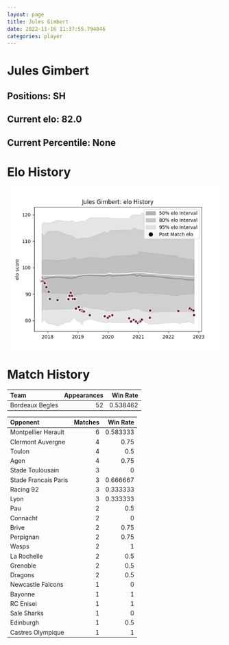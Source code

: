 ```yaml
---  
layout: page  
title: Jules Gimbert  
date: 2022-11-16 11:37:55.794046  
categories: player  
---
```

# Jules Gimbert

## Positions: SH

## Current elo: 82.0

## Current Percentile: None

# Elo History


![elo history](history_JulesGimbert.png)
# Match History


| Team            |   Appearances |   Win Rate |
|:----------------|--------------:|-----------:|
| Bordeaux Begles |            52 |   0.538462 |

| Opponent             |   Matches |   Win Rate |
|:---------------------|----------:|-----------:|
| Montpellier Herault  |         6 |   0.583333 |
| Clermont Auvergne    |         4 |   0.75     |
| Toulon               |         4 |   0.5      |
| Agen                 |         4 |   0.75     |
| Stade Toulousain     |         3 |   0        |
| Stade Francais Paris |         3 |   0.666667 |
| Racing 92            |         3 |   0.333333 |
| Lyon                 |         3 |   0.333333 |
| Pau                  |         2 |   0.5      |
| Connacht             |         2 |   0        |
| Brive                |         2 |   0.75     |
| Perpignan            |         2 |   0.75     |
| Wasps                |         2 |   1        |
| La Rochelle          |         2 |   0.5      |
| Grenoble             |         2 |   0.5      |
| Dragons              |         2 |   0.5      |
| Newcastle Falcons    |         1 |   0        |
| Bayonne              |         1 |   1        |
| RC Enisei            |         1 |   1        |
| Sale Sharks          |         1 |   0        |
| Edinburgh            |         1 |   0.5      |
| Castres Olympique    |         1 |   1        |